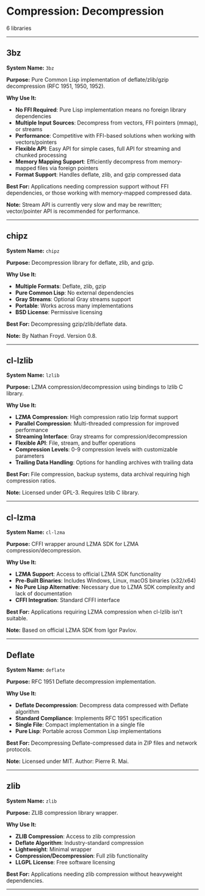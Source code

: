 # Compression: Decompression

6 libraries

---

## 3bz

**System Name:** `3bz`

**Purpose:** Pure Common Lisp implementation of deflate/zlib/gzip decompression (RFC 1951, 1950, 1952).

**Why Use It:**
- **No FFI Required**: Pure Lisp implementation means no foreign library dependencies
- **Multiple Input Sources**: Decompress from vectors, FFI pointers (mmap), or streams
- **Performance**: Competitive with FFI-based solutions when working with vectors/pointers
- **Flexible API**: Easy API for simple cases, full API for streaming and chunked processing
- **Memory Mapping Support**: Efficiently decompress from memory-mapped files via foreign pointers
- **Format Support**: Handles deflate, zlib, and gzip compressed data

**Best For:** Applications needing compression support without FFI dependencies, or those working with memory-mapped compressed data.

**Note:** Stream API is currently very slow and may be rewritten; vector/pointer API is recommended for performance.

---


## chipz

**System Name:** `chipz`

**Purpose:** Decompression library for deflate, zlib, and gzip.

**Why Use It:**
- **Multiple Formats**: Deflate, zlib, gzip
- **Pure Common Lisp**: No external dependencies
- **Gray Streams**: Optional Gray streams support
- **Portable**: Works across many implementations
- **BSD License**: Permissive licensing

**Best For:** Decompressing gzip/zlib/deflate data.

**Note:** By Nathan Froyd. Version 0.8.

---


## cl-lzlib

**System Name:** `lzlib`

**Purpose:** LZMA compression/decompression using bindings to lzlib C library.

**Why Use It:**
- **LZMA Compression**: High compression ratio lzip format support
- **Parallel Compression**: Multi-threaded compression for improved performance
- **Streaming Interface**: Gray streams for compression/decompression
- **Flexible API**: File, stream, and buffer operations
- **Compression Levels**: 0-9 compression levels with customizable parameters
- **Trailing Data Handling**: Options for handling archives with trailing data

**Best For:** File compression, backup systems, data archival requiring high compression ratios.

**Note:** Licensed under GPL-3. Requires lzlib C library.

---


## cl-lzma

**System Name:** `cl-lzma`

**Purpose:** CFFI wrapper around LZMA SDK for LZMA compression/decompression.

**Why Use It:**
- **LZMA Support**: Access to official LZMA SDK functionality
- **Pre-Built Binaries**: Includes Windows, Linux, macOS binaries (x32/x64)
- **No Pure Lisp Alternative**: Necessary due to LZMA SDK complexity and lack of documentation
- **CFFI Integration**: Standard CFFI interface

**Best For:** Applications requiring LZMA compression when cl-lzlib isn't suitable.

**Note:** Based on official LZMA SDK from Igor Pavlov.

---


## Deflate

**System Name:** `deflate`

**Purpose:** RFC 1951 Deflate decompression implementation.

**Why Use It:**
- **Deflate Decompression**: Decompress data compressed with Deflate algorithm
- **Standard Compliance**: Implements RFC 1951 specification
- **Single File**: Compact implementation in a single file
- **Pure Lisp**: Portable across Common Lisp implementations

**Best For:** Decompressing Deflate-compressed data in ZIP files and network protocols.

**Note:** Licensed under MIT. Author: Pierre R. Mai.

---


## zlib

**System Name:** `zlib`

**Purpose:** ZLIB compression library wrapper.

**Why Use It:**
- **ZLIB Compression**: Access to zlib compression
- **Deflate Algorithm**: Industry-standard compression
- **Lightweight**: Minimal wrapper
- **Compression/Decompression**: Full zlib functionality
- **LLGPL License**: Free software licensing

**Best For:** Applications needing zlib compression without heavyweight dependencies.

---


